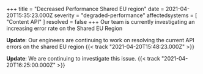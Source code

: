 +++
title = "Decreased Performance Shared EU region"
date = 2021-04-20T15:35:23.000Z
severity = "degraded-performance"
affectedsystems = [
  "Content API"
]
resolved = false
+++
Our team is currently investigating an increasing error rate on the Shared EU Region

**Update**: Our engineers are continuing to work on resolving the current API errors on the shared EU region {{< track "2021-04-20T15:48:23.000Z" >}}

**Update**: We are continuing to investigate this issue.  {{< track "2021-04-20T16:25:00.000Z" >}}